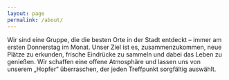 ```yaml
---
layout: page
permalink: /about/
---
```


Wir sind eine Gruppe, die die besten Orte in der Stadt entdeckt – immer am ersten Donnerstag im Monat. Unser Ziel ist es, zusammenzukommen, neue Plätze zu erkunden, frische Eindrücke zu sammeln und dabei das Leben zu genießen. 
Wir schaffen eine offene Atmosphäre und lassen uns von unserem „Hopfer“ überraschen, der jeden Treffpunkt sorgfältig auswählt.
